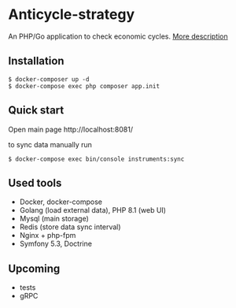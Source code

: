 # Anticycle-strategy

An PHP/Go application to check economic cycles. [More description](https://drive.google.com/file/d/1a71yh43BYtDIFGnXii-pgl3QbdPZqlaR/view?usp=sharing)

## Installation

```
$ docker-composer up -d
$ docker-compose exec php composer app.init
```

## Quick start

Open main page http://localhost:8081/

to sync data manually run

```
$ docker-compose exec bin/console instruments:sync
```

## Used tools
- Docker, docker-compose
- Golang (load external data), PHP 8.1 (web UI)
- Mysql (main storage)
- Redis (store data sync interval) 
- Nginx + php-fpm
- Symfony 5.3, Doctrine

## Upcoming
- tests
- gRPC
